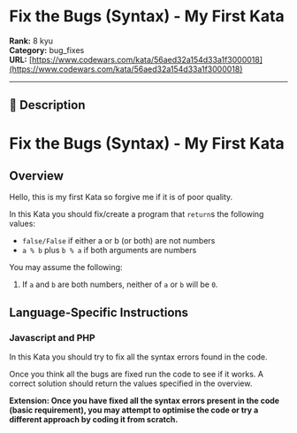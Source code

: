 # Fix the Bugs (Syntax) - My First Kata

**Rank:** 8 kyu  
**Category:** bug_fixes  
**URL:** [https://www.codewars.com/kata/56aed32a154d33a1f3000018](https://www.codewars.com/kata/56aed32a154d33a1f3000018)

---

## 📝 Description

# Fix the Bugs (Syntax) - My First Kata

## Overview

Hello, this is my first Kata so forgive me if it is of poor quality.

In this Kata you should fix/create a program that ```return```s the following values:

 - ```false/False``` if either a or b (or both) are not numbers
 - ```a % b``` plus ```b % a``` if both arguments are numbers

You may assume the following:

1. If ```a``` and ```b``` are both numbers, neither of ```a``` or ```b``` will be ```0```.

## Language-Specific Instructions

### Javascript and PHP

In this Kata you should try to fix all the syntax errors found in the code.

Once you think all the bugs are fixed run the code to see if it works.  A correct solution should return the values specified in the overview.

**Extension: Once you have fixed all the syntax errors present in the code (basic requirement), you may attempt to optimise the code or try a different approach by coding it from scratch.**

